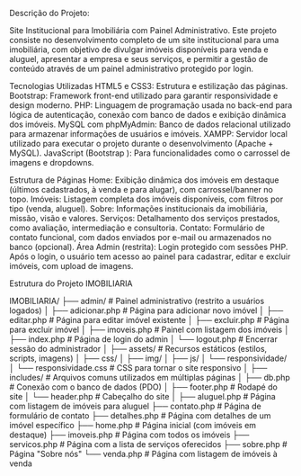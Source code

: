 Descrição do Projeto:

Site Institucional para Imobiliária com Painel Administrativo.
Este projeto consiste no desenvolvimento completo de um site institucional para uma imobiliária, com objetivo de divulgar imóveis disponíveis para venda e aluguel, apresentar a empresa e seus serviços, e permitir a gestão de conteúdo através de um painel administrativo protegido por login.

Tecnologias Utilizadas
HTML5 e CSS3: Estrutura e estilização das páginas.
Bootstrap: Framework front-end utilizado para garantir responsividade e design moderno.
PHP: Linguagem de programação usada no back-end para lógica de autenticação, conexão com banco de dados e exibição dinâmica dos imóveis.
MySQL com phpMyAdmin: Banco de dados relacional utilizado para armazenar informações de usuários e imóveis.
XAMPP: Servidor local utilizado para executar o projeto durante o desenvolvimento (Apache + MySQL).
JavaScript (Bootstrap ): Para funcionalidades como o carrossel de imagens e dropdowns.

Estrutura de Páginas
Home: Exibição dinâmica dos imóveis em destaque (últimos cadastrados, à venda e para alugar), com carrossel/banner no topo.
Imóveis: Listagem completa dos imóveis disponíveis, com filtros por tipo (venda, aluguel).
Sobre: Informações institucionais da imobiliária, missão, visão e valores.
Serviços: Detalhamento dos serviços prestados, como avaliação, intermediação e consultoria.
Contato: Formulário de contato funcional, com dados enviados por e-mail ou armazenados no banco (opcional).
Área Admin (restrita): Login protegido com sessões PHP. Após o login, o usuário tem acesso ao painel para cadastrar, editar e excluir imóveis, com upload de imagens.



<!-- estrutura do projeto -->
Estrutura do Projeto IMOBILIARIA

IMOBILIARIA/
├── admin/ # Painel administrativo (restrito a usuários logados)
│ ├── adicionar.php # Página para adicionar novo imóvel
│ ├── editar.php # Página para editar imóvel existente
│ ├── excluir.php # Página para excluir imóvel
│ ├── imoveis.php # Painel com listagem dos imóveis
│ ├── index.php # Página de login do admin
│ └── logout.php # Encerrar sessão do administrador
│
├── assets/ # Recursos estáticos (estilos, scripts, imagens)
│ ├── css/
│ ├── img/
│ ├── js/
│ └── responsividade/
│ └── responsividade.css # CSS para tornar o site responsivo
│
├── includes/ # Arquivos comuns utilizados em múltiplas páginas
│ ├── db.php # Conexão com o banco de dados (PDO)
│ ├── footer.php # Rodapé do site
│ └── header.php # Cabeçalho do site
│
├── aluguel.php # Página com listagem de imóveis para aluguel
├── contato.php # Página de formulário de contato
├── detalhes.php # Página com detalhes de um imóvel específico
├── home.php # Página inicial (com imóveis em destaque)
├── imoveis.php # Página com todos os imóveis
├── servicos.php # Página com a lista de serviços oferecidos
├── sobre.php # Página "Sobre nós"
└── venda.php # Página com listagem de imóveis à venda
